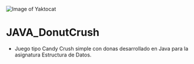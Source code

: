 ![Image of Yaktocat](https://github.com/cluco91/JAVA_DonutCrush/blob/master/juego.png)

# JAVA_DonutCrush

- Juego tipo Candy Crush simple con donas desarrollado en Java para la asignatura Estructura de Datos.
